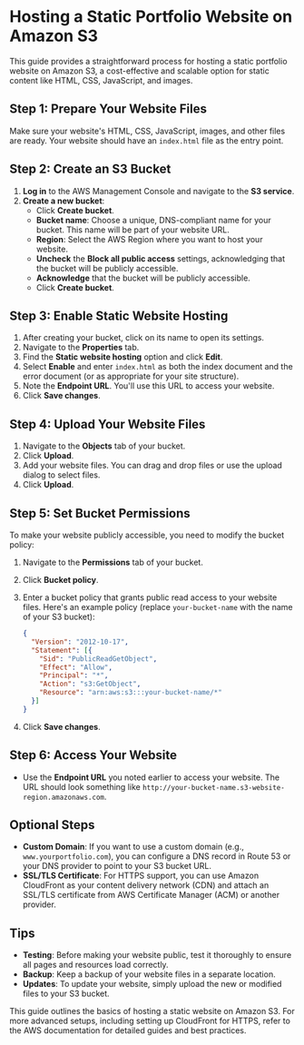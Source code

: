 # Hosting a Static Portfolio Website on Amazon S3

This guide provides a straightforward process for hosting a static portfolio website on Amazon S3, a cost-effective and scalable option for static content like HTML, CSS, JavaScript, and images.

## Step 1: Prepare Your Website Files

Make sure your website's HTML, CSS, JavaScript, images, and other files are ready. Your website should have an `index.html` file as the entry point.

## Step 2: Create an S3 Bucket

1. **Log in** to the AWS Management Console and navigate to the **S3 service**.
2. **Create a new bucket**:
    - Click **Create bucket**.
    - **Bucket name**: Choose a unique, DNS-compliant name for your bucket. This name will be part of your website URL.
    - **Region**: Select the AWS Region where you want to host your website.
    - **Uncheck** the **Block all public access** settings, acknowledging that the bucket will be publicly accessible.
    - **Acknowledge** that the bucket will be publicly accessible.
    - Click **Create bucket**.

## Step 3: Enable Static Website Hosting

1. After creating your bucket, click on its name to open its settings.
2. Navigate to the **Properties** tab.
3. Find the **Static website hosting** option and click **Edit**.
4. Select **Enable** and enter `index.html` as both the index document and the error document (or as appropriate for your site structure).
5. Note the **Endpoint URL**. You'll use this URL to access your website.
6. Click **Save changes**.

## Step 4: Upload Your Website Files

1. Navigate to the **Objects** tab of your bucket.
2. Click **Upload**.
3. Add your website files. You can drag and drop files or use the upload dialog to select files.
4. Click **Upload**.

## Step 5: Set Bucket Permissions

To make your website publicly accessible, you need to modify the bucket policy:

1. Navigate to the **Permissions** tab of your bucket.
2. Click **Bucket policy**.
3. Enter a bucket policy that grants public read access to your website files. Here's an example policy (replace `your-bucket-name` with the name of your S3 bucket):

    ```json
    {
      "Version": "2012-10-17",
      "Statement": [{
        "Sid": "PublicReadGetObject",
        "Effect": "Allow",
        "Principal": "*",
        "Action": "s3:GetObject",
        "Resource": "arn:aws:s3:::your-bucket-name/*"
      }]
    }
    ```

4. Click **Save changes**.

## Step 6: Access Your Website

- Use the **Endpoint URL** you noted earlier to access your website. The URL should look something like `http://your-bucket-name.s3-website-region.amazonaws.com`.

## Optional Steps

- **Custom Domain**: If you want to use a custom domain (e.g., `www.yourportfolio.com`), you can configure a DNS record in Route 53 or your DNS provider to point to your S3 bucket URL.
- **SSL/TLS Certificate**: For HTTPS support, you can use Amazon CloudFront as your content delivery network (CDN) and attach an SSL/TLS certificate from AWS Certificate Manager (ACM) or another provider.

## Tips

- **Testing**: Before making your website public, test it thoroughly to ensure all pages and resources load correctly.
- **Backup**: Keep a backup of your website files in a separate location.
- **Updates**: To update your website, simply upload the new or modified files to your S3 bucket.

This guide outlines the basics of hosting a static website on Amazon S3. For more advanced setups, including setting up CloudFront for HTTPS, refer to the AWS documentation for detailed guides and best practices.
